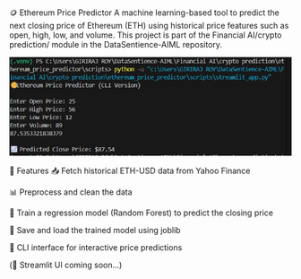 🪙 Ethereum Price Predictor
A machine learning-based tool to predict the next closing price of Ethereum (ETH) using historical price features such as open, high, low, and volume. This project is part of the Financial AI/crypto prediction/ module in the DataSentience-AIML repository.

![UI screenshot](assets/image.png)

📌 Features
📥 Fetch historical ETH-USD data from Yahoo Finance

📊 Preprocess and clean the data

🤖 Train a regression model (Random Forest) to predict the closing price

💾 Save and load the trained model using joblib

🧪 CLI interface for interactive price predictions

(🚀 Streamlit UI coming soon...)